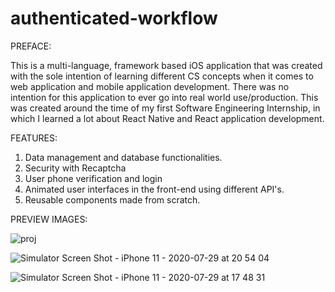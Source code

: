 # authenticated-workflow

PREFACE: 

This is a multi-language, framework based iOS application that was created with the sole intention of learning different CS concepts when it comes to web application and mobile application development. There was no intention for this application to ever go into real world use/production. This was created around the time of my first Software Engineering Internship, in which I learned a lot about React Native and React application development.

FEATURES:

1) Data management and database functionalities.
2) Security with Recaptcha
3) User phone verification and login
4) Animated user interfaces in the front-end using different API's.
5) Reusable components made from scratch.

PREVIEW IMAGES:


![proj](https://user-images.githubusercontent.com/61725820/146995941-bb53235e-ff42-45f3-b1ed-d691286ebc95.png)

![Simulator Screen Shot - iPhone 11 - 2020-07-29 at 20 54 04](https://user-images.githubusercontent.com/61725820/146996055-eb3c9fca-66c8-4651-8ac5-65136df7e05b.png)

![Simulator Screen Shot - iPhone 11 - 2020-07-29 at 17 48 31](https://user-images.githubusercontent.com/61725820/146996071-fa473691-cd08-428e-b006-de2b9424d203.png)
